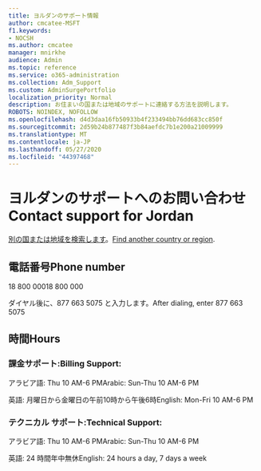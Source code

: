 ```yaml
---
title: ヨルダンのサポート情報
author: cmcatee-MSFT
f1.keywords:
- NOCSH
ms.author: cmcatee
manager: mnirkhe
audience: Admin
ms.topic: reference
ms.service: o365-administration
ms.collection: Adm_Support
ms.custom: AdminSurgePortfolio
localization_priority: Normal
description: お住まいの国または地域のサポートに連絡する方法を説明します。
ROBOTS: NOINDEX, NOFOLLOW
ms.openlocfilehash: d4d3daa16fb50933b4f233494bb76dd683cc850f
ms.sourcegitcommit: 2d59b24b877487f3b84aefdc7b1e200a21009999
ms.translationtype: MT
ms.contentlocale: ja-JP
ms.lasthandoff: 05/27/2020
ms.locfileid: "44397468"
---
```

# <a name="contact-support-for-jordan"></a><span data-ttu-id="bb3aa-103">ヨルダンのサポートへのお問い合わせ</span><span class="sxs-lookup"><span data-stu-id="bb3aa-103">Contact support for Jordan</span></span>

<span data-ttu-id="bb3aa-104">[別の国または地域を検索します](../contact-support-for-business-products.md)。</span><span class="sxs-lookup"><span data-stu-id="bb3aa-104">[Find another country or region](../contact-support-for-business-products.md).</span></span>

## <a name="phone-number"></a><span data-ttu-id="bb3aa-105">電話番号</span><span class="sxs-lookup"><span data-stu-id="bb3aa-105">Phone number</span></span>
<span data-ttu-id="bb3aa-106">18 800 000</span><span class="sxs-lookup"><span data-stu-id="bb3aa-106">18 800 000</span></span>

<span data-ttu-id="bb3aa-107">ダイヤル後に、877 663 5075 と入力します。</span><span class="sxs-lookup"><span data-stu-id="bb3aa-107">After dialing, enter 877 663 5075</span></span>

## <a name="hours"></a><span data-ttu-id="bb3aa-108">時間</span><span class="sxs-lookup"><span data-stu-id="bb3aa-108">Hours</span></span>
### <a name="billing-support"></a><span data-ttu-id="bb3aa-109">課金サポート:</span><span class="sxs-lookup"><span data-stu-id="bb3aa-109">Billing Support:</span></span>

<span data-ttu-id="bb3aa-110">アラビア語: Thu 10 AM-6 PM</span><span class="sxs-lookup"><span data-stu-id="bb3aa-110">Arabic: Sun-Thu 10 AM-6 PM</span></span>

<span data-ttu-id="bb3aa-111">英語: 月曜日から金曜日の午前10時から午後6時</span><span class="sxs-lookup"><span data-stu-id="bb3aa-111">English: Mon-Fri 10 AM-6 PM</span></span>

### <a name="technical-support"></a><span data-ttu-id="bb3aa-112">テクニカル サポート:</span><span class="sxs-lookup"><span data-stu-id="bb3aa-112">Technical Support:</span></span>

<span data-ttu-id="bb3aa-113">アラビア語: Thu 10 AM-6 PM</span><span class="sxs-lookup"><span data-stu-id="bb3aa-113">Arabic: Sun-Thu 10 AM-6 PM</span></span>

<span data-ttu-id="bb3aa-114">英語: 24 時間年中無休</span><span class="sxs-lookup"><span data-stu-id="bb3aa-114">English: 24 hours a day, 7 days a week</span></span>
